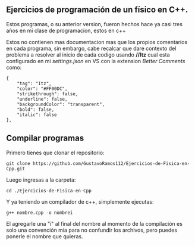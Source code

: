## Ejercicios de programación de un físico en C++.

Estos programas, o su anterior version, fueron hechos hace ya casi tres años en mi clase de programacion, estos en c++

Estos no contienen mas documentacion mas que los propios comentarios en cada programa, sin embargo, cabe recalcar que dare contexto del problema a resolver al inicio de cada codigo usando **//Itz** cual esta configurado en mi *settings.json* en VS con la extension *Better Comments* como:
```
{
    "tag": "Itz",
    "color": "#FF00DC",
    "strikethrough": false,
    "underline": false,
    "backgroundColor": "transparent",
    "bold": false,
    "italic": false
},
```

## Compilar programas
Primero tienes que clonar el repositorio:

```
git clone https://github.com/GustavoRamos112/Ejercicios-de-Fisica-en-Cpp.git
```

Luego ingresas a la carpeta:

```
cd ./Ejercicios-de-Fisica-en-Cpp
```

Y ya teniendo un compilador de c++, simplemente ejecutas:

```
g++ nombre.cpp -o nombrei
```

El agregarle una "i" al final del nombre al momento de la compilación es solo una convención mía para no confundir los archivos, pero puedes ponerle el nombre que quieras.
